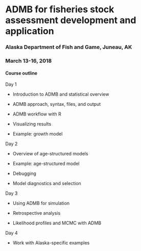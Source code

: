 # ADMB for fisheries stock assessment development and application

### Alaska Department of Fish and Game, Juneau, AK
### March 13-16, 2018

#### Course outline

Day 1 

* Introduction to ADMB and statistical overview

* ADMB approach, syntax, files, and output

* ADMB workflow with R

* Visualizing results

* Example: growth model

Day 2

* Overview of age-structured models

* Example: age-structured model

* Debugging

* Model diagnostics and selection

Day 3 

* Using ADMB for simulation

* Retrospective analysis

* Likelihood profiles and MCMC with ADMB

Day 4

* Work with Alaska-specific examples
